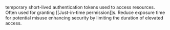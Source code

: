 temporary short-lived authentication tokens used to access resources.
Often used for granting [[Just-in-time permission]]s.
Reduce exposure time for potential misuse enhancing security by limiting the duration of elevated access. 